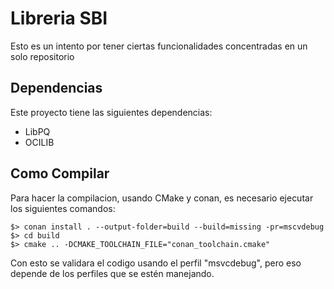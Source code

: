 # Libreria SBI

Esto es un intento por tener ciertas funcionalidades concentradas en un solo repositorio

## Dependencias

Este proyecto tiene las siguientes dependencias:

 - LibPQ
 - OCILIB

 ## Como Compilar

Para hacer la compilacion, usando CMake y conan, es necesario ejecutar los siguientes comandos:

```console
$> conan install . --output-folder=build --build=missing -pr=mscvdebug
$> cd build
$> cmake .. -DCMAKE_TOOLCHAIN_FILE="conan_toolchain.cmake"
```

Con esto se validara el codigo usando el perfil "msvcdebug", pero eso depende de los perfiles que se estén manejando.
